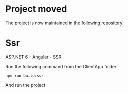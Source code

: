 # Project moved

The project is now maintained in the [following repository](https://github.com/MintPlayer/MintPlayer.AspNetCore.SpaServices.Routing)

# Ssr
ASP.NET 6 - Angular - SSR

Run the following command from the ClientApp folder

    npm run build:ssr

And run the project
